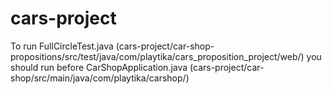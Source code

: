 # cars-project
To run FullCircleTest.java (cars-project/car-shop-propositions/src/test/java/com/playtika/cars_proposition_project/web/) 
you  should run before CarShopApplication.java (cars-project/car-shop/src/main/java/com/playtika/carshop/)
